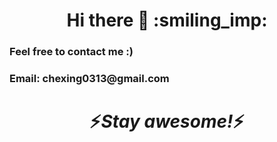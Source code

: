 <h1 align='center'>Hi there 👋 :smiling_imp:</h1>


     
<p align="center">
  <h3> Feel free to contact me :)</h3>
  <h3> Email: chexing0313@gmail.com</h3>
  
</p>
<h1 align='center'>⚡️<i>Stay awesome!</i>⚡️</h1>
<!--
**JuJuXC/JuJuXC** is a ✨ _special_ ✨ repository because its `README.md` (this file) appears on your GitHub profile.

Here are some ideas to get you started:

- 🔭 I’m currently working on ...
- 🌱 I’m currently learning ...
- 👯 I’m looking to collaborate on ...
- 🤔 I’m looking for help with ...
- 💬 Ask me about ...
- 📫 How to reach me: ...
- 😄 Pronouns: ...
- ⚡ Fun fact: ...
-->
